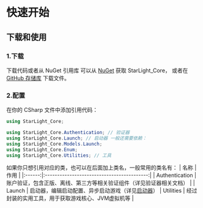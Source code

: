 # 快速开始
## 下载和使用
### 1.下载
下载代码或者从 NuGet 引用库
可以从 [NuGet](https://www.nuget.org/packages/StarLight_Core ) 获取 StarLight_Core，
或者在 [GitHub 存储库](https://github.com/Ink-Marks-Studio/StarLight.Core) 下载文件。

### 2.配置
在你的 CSharp 文件中添加引用代码：
```csharp
using StarLight_Core;

using StarLight_Core.Authentication; // 验证器
using StarLight_Core.Launch; // 启动器 一般还需要依赖：
using StarLight_Core.Models.Launch;
using StarLight_Core.Enum;
using StarLight_Core.Utilities; // 工具
```
如果你只想引用对应的类，也可以在后面加上类名，一般常用的类名有：
| 名称 | 作用 |
|:------:|:------------------------------------------:|
| Authentication | 账户验证，包含正版、离线、第三方等相关验证组件（详见验证器相关文档） |
| Launch | 启动器，编辑启动配置、异步启动游戏（详见[启动器](https://luzhou.wiki/Launcher/Launcher.html)）
| Utilities | 经过封装的实用工具，用于获取游戏核心、JVM虚拟机等 |
